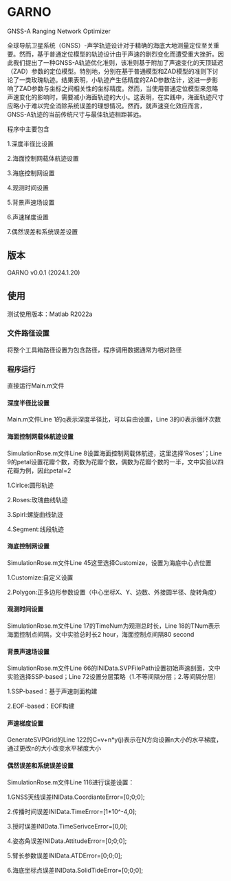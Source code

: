 # GARNO
GNSS-A Ranging Network Optimizer

全球导航卫星系统（GNSS）-声学轨迹设计对于精确的海底大地测量定位至关重要。然而，基于普通定位模型的轨迹设计由于声速的剧烈变化而遭受重大挫折。因此我们提出了一种GNSS-A轨迹优化准则，该准则基于附加了声速变化的天顶延迟（ZAD）参数的定位模型。特别地，分别在基于普通模型和ZAD模型的准则下讨论了一类玫瑰轨迹。结果表明，小轨迹产生低精度的ZAD参数估计，这进一步影响了ZAD参数与坐标之间相关性的坐标精度。然而，当使用普通定位模型来忽略声速变化的影响时，需要减小海面轨迹的大小。这表明，在实践中，海面轨迹尺寸应略小于难以完全消除系统误差的理想情况。然而，就声速变化效应而言，GNSS-A轨迹的当前传统尺寸与最佳轨迹相距甚远。


程序中主要包含

1.深度半径比设置

2.海面控制网载体航迹设置

3.海底控制网设置

4.观测时间设置

5.背景声速场设置

6.声速梯度设置

7.偶然误差和系统误差设置

## 版本
GARNO v0.0.1 (2024.1.20)

## 使用
测试使用版本：Matlab R2022a

### 文件路径设置
将整个工具箱路径设置为包含路径，程序调用数据通常为相对路径

### 程序运行
直接运行Main.m文件

#### 深度半径比设置
Main.m文件Line 1的q表示深度半径比，可以自由设置，Line 3的i0表示循环次数

#### 海面控制网载体航迹设置
SimulationRose.m文件Line 8设置海面控制网载体航迹，这里选择‘Roses’；Line 9的petal设置花瓣个数，奇数为花瓣个数，偶数为花瓣个数的一半，文中实验以四花瓣为例，因此petal=2

1.Cirlce:圆形轨迹

2.Roses:玫瑰曲线轨迹

3.Spirl:螺旋曲线轨迹

4.Segment:线段轨迹

#### 海底控制网设置
SimulationRose.m文件Line 45这里选择Customize，设置为海底中心点位置

1.Customize:自定义设置

2.Polygon:正多边形参数设置（中心坐标X、Y、边数、外接圆半径、旋转角度）

#### 观测时间设置
SimulationRose.m文件Line 17的TimeNum为观测总时长，Line 18的TNum表示海面控制点间隔，文中实验总时长2 hour，海面控制点间隔80 second

#### 背景声速场设置
SimulationRose.m文件Line 66的INIData.SVPFilePath设置初始声速剖面，文中实验选择SSP-based；Line 72设置分层策略（1.不等间隔分层；2.等间隔分层） 

1.SSP-based：基于声速剖面构建

2.EOF-based：EOF构建

#### 声速梯度设置
GenerateSVPGrid的Line 122的C=v+n*y(j)表示在N方向设置n大小的水平梯度，通过更改n的大小改变水平梯度大小


#### 偶然误差和系统误差设置
SimulationRose.m文件Line 116进行误差设置：

1.GNSS天线误差INIData.CoordianteError=[0;0;0];

2.传播时间误差INIData.TimeError=[1*10^-4,0];

3.授时误差INIData.TimeSerivceError=[0,0];

4.姿态角误差INIData.AttitudeError=[0;0;0];

5.臂长参数误差INIData.ATDError=[0;0;0];

6.海底坐标点误差INIData.SolidTideError=[0;0;0];








